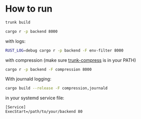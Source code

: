 
# How to run

```bash
trunk build 

cargo r -p backend 8000
```

with logs:

```bash
RUST_LOG=debug cargo r -p backend -F env-filter 8000
```

with compression (make sure [trunk-compress](https://github.com/Madoshakalaka/trunk-compress/releases/latest) is in your PATH)

```bash
cargo r -p backend -F compression 8000 
```

With journald logging:

```bash
cargo build --release -F compression,journald
```

in your systemd service file:

```service
[Service]
ExecStart=/path/to/your/backend 80

